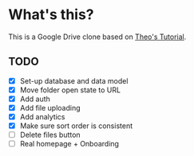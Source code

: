 # What's this?

This is a Google Drive clone based on [Theo's Tutorial](https://www.youtube.com/watch?v=c-hKSbzooAg).

## TODO

- [x] Set-up database and data model
- [x] Move folder open state to URL
- [x] Add auth
- [x] Add file uploading
- [x] Add analytics
- [x] Make sure sort order is consistent
- [ ] Delete files button
- [ ] Real homepage + Onboarding
